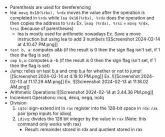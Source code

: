 - Parenthesis are used for dereferencing
- lea: `movq 0x18(%rbx), %rdx` moves the value after the operation is completed in `%rdx` while `lea 0x18(%rbx), %rdx` does the operation and then copies the address to `%rdx`
		Ex. `leaq (%rdx), %rsi` =  `movq %rdx, %rsi` (because of parentheses)
	- lea is mostly used for arithmetic nowadays
		Ex. Save a move instruction but using lea to add 3 numbers
						![[Screenshot 2024-02-14 at 4.10.47 PM.png]]
- `test b, a`: computes a&b (if the result is 0 then the sign flag isn't set, if 1 then the flag is set)
- `cmp b,a`: computes a -b (if the result is 0 then the sign flag isn't set, if 1 then the flag is set)
- Jump: relies on test b,a and cmp b,a for whether or not to jump![[Screenshot 2024-02-14 at 4.19.10 PM.png]]
	Ex. ![[Screenshot 2024-02-13 at 11.17.29 AM.png]]
	Ex. ![[Screenshot 2024-02-13 at 11.18.02 AM.png]]
- Arithmetic Operations:![[Screenshot 2024-02-14 at 3.44.36 PM.png]]
- Increment Operations: incq, decq, negq, notq
- Division
	1. `cqto`: sign-extend int in `rax` register into the 128-bit space in `rdx:rax` pair (prep inputs for idivq)
	2. `idivq`: divides the 128 bit integer by the value in `rax` (Note: this command only works with rax)
		- Result: remainder stored in rdx and quotient stored in rax